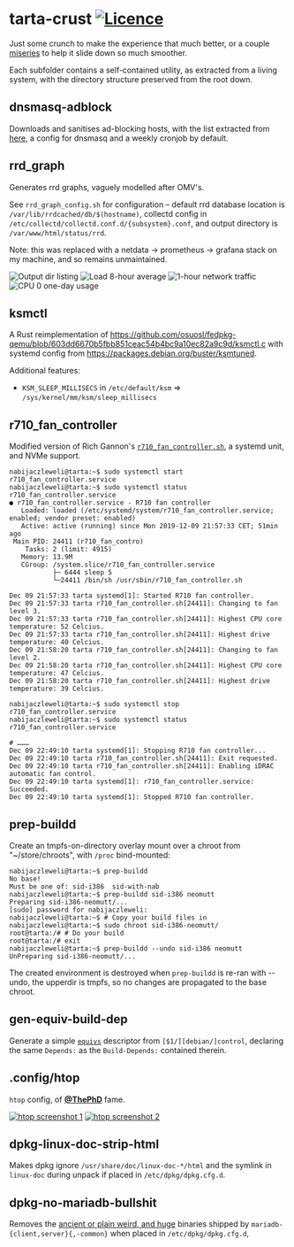 # tarta-crust [![Licence](https://img.shields.io/badge/license-MIT-blue.svg?style=flat)](LICENSE)
Just some crunch to make the experience that much better,
	or a couple [miseries](https://twitter.com/q3k/status/1187017050260213760) to help it slide down so much smoother.

Each subfolder contains a self-contained utility, as extracted from a living system, with the directory structure preserved from the root down.

## dnsmasq-adblock
Downloads and sanitises ad-blocking hosts,
	with the list extracted from [here](https://github.com/StevenBlack/hosts/tree/97c4b4877812f36a00c72de2bf21ada8b288ce9e/data),
	a config for dnsmasq and a weekly cronjob by default.

## rrd_graph
Generates rrd graphs, vaguely modelled after OMV's.

See `rrd_graph_config.sh` for configuration – default
	rrd database location is `/var/lib/rrdcached/db/$(hostname)`,
	collectd config in `/etc/collectd/collectd.conf.d/{subsystem}.conf`, and
	output directory is `/var/www/html/status/rrd`.

Note: this was replaced with a netdata -> prometheus -> grafana stack on my machine, and so remains unmaintained.

![Output dir listing](https://user-images.githubusercontent.com/6709544/69073962-b1717e80-0a2e-11ea-9151-a32574f99017.png)
![Load 8-hour average](https://user-images.githubusercontent.com/6709544/69074021-db2aa580-0a2e-11ea-87e0-82d885010275.png)
![1-hour network traffic](https://user-images.githubusercontent.com/6709544/69074081-fac1ce00-0a2e-11ea-8b12-1f1cc1578f20.png)
![CPU 0 one-day usage](https://user-images.githubusercontent.com/6709544/69074713-36a96300-0a30-11ea-8dd7-73bc322d24eb.png)

## ksmctl

A Rust reimplementation of https://github.com/osuosl/fedpkg-qemu/blob/603dd6670b5fbb851ceac54b4bc9a10ec82a9c9d/ksmctl.c with systemd config from https://packages.debian.org/buster/ksmtuned.

Additional features:
  * `KSM_SLEEP_MILLISECS` in `/etc/default/ksm` => `/sys/kernel/mm/ksm/sleep_millisecs`

## r710_fan_controller

Modified version of Rich Gannon's [`r710_fan_controller.sh`](http://richgannon.net/projects/dellfanspeed), a systemd unit, and NVMe support.

```shell
nabijaczleweli@tarta:~$ sudo systemctl start r710_fan_controller.service
nabijaczleweli@tarta:~$ sudo systemctl status r710_fan_controller.service
● r710_fan_controller.service - R710 fan controller
   Loaded: loaded (/etc/systemd/system/r710_fan_controller.service; enabled; vendor preset: enabled)
   Active: active (running) since Mon 2019-12-09 21:57:33 CET; 51min ago
 Main PID: 24411 (r710_fan_contro)
    Tasks: 2 (limit: 4915)
   Memory: 13.9M
   CGroup: /system.slice/r710_fan_controller.service
           ├─ 6444 sleep 5
           └─24411 /bin/sh /usr/sbin/r710_fan_controller.sh

Dec 09 21:57:33 tarta systemd[1]: Started R710 fan controller.
Dec 09 21:57:33 tarta r710_fan_controller.sh[24411]: Changing to fan level 3.
Dec 09 21:57:33 tarta r710_fan_controller.sh[24411]: Highest CPU core temperature: 52 Celcius.
Dec 09 21:57:33 tarta r710_fan_controller.sh[24411]: Highest drive temperature: 40 Celcius.
Dec 09 21:58:20 tarta r710_fan_controller.sh[24411]: Changing to fan level 2.
Dec 09 21:58:20 tarta r710_fan_controller.sh[24411]: Highest CPU core temperature: 47 Celcius.
Dec 09 21:58:20 tarta r710_fan_controller.sh[24411]: Highest drive temperature: 39 Celcius.
```

```shell
nabijaczleweli@tarta:~$ sudo systemctl stop r710_fan_controller.service
nabijaczleweli@tarta:~$ sudo systemctl status r710_fan_controller.service

# ………
Dec 09 22:49:10 tarta systemd[1]: Stopping R710 fan controller...
Dec 09 22:49:10 tarta r710_fan_controller.sh[24411]: Exit requested.
Dec 09 22:49:10 tarta r710_fan_controller.sh[24411]: Enabling iDRAC automatic fan control.
Dec 09 22:49:10 tarta systemd[1]: r710_fan_controller.service: Succeeded.
Dec 09 22:49:10 tarta systemd[1]: Stopped R710 fan controller.
```

## prep-buildd

Create an tmpfs-on-directory overlay mount over a chroot from "~/store/chroots", with `/proc` bind-mounted:
```shell
nabijaczleweli@tarta:~$ prep-buildd
No base!
Must be one of: sid-i386  sid-with-nab
nabijaczleweli@tarta:~$ prep-buildd sid-i386 neomutt
Preparing sid-i386-neomutt/...
[sudo] password for nabijaczleweli:
nabijaczleweli@tarta:~$ # Copy your build files in
nabijaczleweli@tarta:~$ sudo chroot sid-i386-neomutt/
root@tarta:/# # Do your build
root@tarta:/# exit
nabijaczleweli@tarta:~$ prep-buildd --undo sid-i386 neomutt
UnPreparing sid-i386-neomutt/...
```

The created environment is destroyed when `prep-buildd` is re-ran with --undo,
the upperdir is tmpfs, so no changes are propagated to the base chroot.

## gen-equiv-build-dep

Generate a simple [`equivs`](https://packages.debian.org/equivs) descriptor from `[$1/][debian/]control`,
declaring the same `Depends:` as the `Build-Depends:` contained therein.

## .config/htop

`htop` config, of [**@ThePhD**](https://github.com/ThePhD/dotfiles/commit/e64186c944b5f08ac9e0e2a8498498dccbd22707) fame.

[![htop screenshot 1](screenshots/htop-647541072033218611.png)](https://raw.githubusercontent.com/nabijaczleweli/topfig/master/screenshots/htop-647541072033218611.png)
[![htop screenshot 2](screenshots/htop-647540165316968467.png)](https://raw.githubusercontent.com/nabijaczleweli/topfig/master/screenshots/htop-647540165316968467.png)

## dpkg-linux-doc-strip-html

Makes dpkg ignore `/usr/share/doc/linux-doc-*/html` and the symlink in `linux-doc` during unpack if placed in `/etc/dpkg/dpkg.cfg.d`.

## dpkg-no-mariadb-bullshit

Removes the [ancient or plain weird, and huge](https://101010.pl/@nabijaczleweli/111207661687378407) binaries shipped by `mariadb-{client,server}{,-common}` when placed in `/etc/dpkg/dpkg.cfg.d`,
